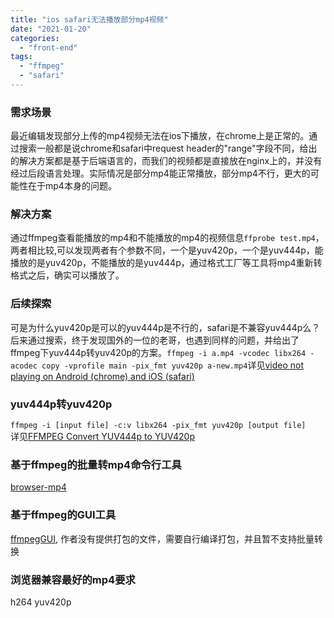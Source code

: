 ```yaml
---
title: "ios safari无法播放部分mp4视频"
date: "2021-01-20"
categories: 
  - "front-end"
tags: 
  - "ffmpeg"
  - "safari"
---
```


### 需求场景

最近编辑发现部分上传的mp4视频无法在ios下播放，在chrome上是正常的。通过搜索一般都是说chrome和safari中request header的"range"字段不同，给出的解决方案都是基于后端语言的，而我们的视频都是直接放在nginx上的，并没有经过后段语言处理。实际情况是部分mp4能正常播放，部分mp4不行，更大的可能性在于mp4本身的问题。

### 解决方案

通过ffmpeg查看能播放的mp4和不能播放的mp4的视频信息`ffprobe test.mp4`，两者相比较,可以发现两者有个参数不同，一个是yuv420p，一个是yuv444p，能播放的是yuv420p，不能播放的是yuv444p，通过格式工厂等工具将mp4重新转格式之后，确实可以播放了。

### 后续探索

可是为什么yuv420p是可以的yuv444p是不行的，safari是不兼容yuv444p么？后来通过搜索，终于发现国外的一位的老哥，也遇到同样的问题，并给出了ffmpeg下yuv444p转yuv420p的方案。`ffmpeg -i a.mp4 -vcodec libx264 -acodec copy -vprofile main -pix_fmt yuv420p a-new.mp4`详见[video not playing on Android (chrome) and iOS (safari)](https://stackoverflow.com/questions/55278867/video-not-playing-on-android-chrome-and-ios-safari)

### yuv444p转yuv420p

`ffmpeg -i [input file] -c:v libx264 -pix_fmt yuv420p [output file]`  
详见[FFMPEG Convert YUV444p to YUV420p](https://snippets.bentasker.co.uk/page-1904040945-FFMPEG-Convert-YUV444p-to-YUV420p-BASH.html)

### 基于ffmpeg的批量转mp4命令行工具

[browser-mp4](https://www.npmjs.com/package/browser-mp4)

### 基于ffmpeg的GUI工具

[ffmpegGUI](https://github.com/zhen-ke/ffmpegGUI), 作者没有提供打包的文件，需要自行编译打包，并且暂不支持批量转换

### 浏览器兼容最好的mp4要求

h264 yuv420p

